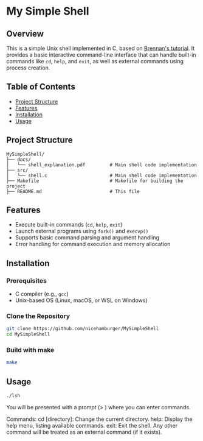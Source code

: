 # My Simple Shell

## Overview

This is a simple Unix shell implemented in C, based on [Brennan's tutorial](https://brennan.io/2015/01/16/write-a-shell-in-c/). 
It provides a basic interactive command-line interface that can handle built-in commands like `cd`, `help`, and `exit`, as well as external commands using process creation.

## Table of Contents

- [Project Structure](#code-structure)
- [Features](#features)
- [Installation](#installation)
- [Usage](#usage)

## Project Structure
```
MySimpleShell/
├── docs/
│   └── shell_explanation.pdf         # Main shell code implementation
├── src/
│   └── shell.c                       # Main shell code implementation
├── Makefile                          # Makefile for building the project
├── README.md                         # This file
```

## Features

- Execute built-in commands (`cd`, `help`, `exit`)
- Launch external programs using `fork()` and `execvp()`
- Supports basic command parsing and argument handling
- Error handling for command execution and memory allocation

## Installation

### Prerequisites

- C compiler (e.g., `gcc`)
- Unix-based OS (Linux, macOS, or WSL on Windows)

### Clone the Repository

```bash
git clone https://github.com/nicehamburger/MySimpleShell
cd MySimpleShell
```

### Build with make
```bash
make
```

## Usage
```bash
./lsh
```
You will be presented with a prompt (> ) where you can enter commands.

Commands:
cd [directory]: Change the current directory.
help: Display the help menu, listing available commands.
exit: Exit the shell.
Any other command will be treated as an external command (if it exists).
